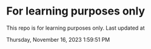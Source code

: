 # For learning purposes only
This repo is for learning purposes only.
Last updated at

Thursday, November 16, 2023 1:59:51 PM

